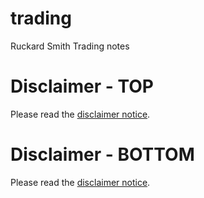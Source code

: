 # trading
Ruckard Smith Trading notes

# Disclaimer - TOP

Please read the [disclaimer notice](disclaimer.md).

# Disclaimer - BOTTOM

Please read the [disclaimer notice](disclaimer.md).